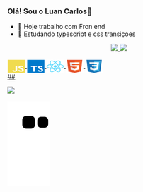 ### Olá! Sou o Luan Carlos👋


- 🔭 Hoje trabalho com Fron end
- 🌱 Estudando typescript e css transiçoes

<div align="center">
  <a href="https://www.linkedin.com/in/luan-carlos-a3a08a123/">
  <img height="180em" src="https://github-readme-stats.vercel.app/api?username=LuanCarlosCar&show_icons=true&theme=dracula&include_all_commits=true&count_private=true"/>
  <img height="180em" src="https://github-readme-stats.vercel.app/api/top-langs/?username=LuanCarlosCar&layout=compact&langs_count=7&theme=dracula"/>
</div>
  <div style="display: inline_block"><br>
  <img align="center" alt="Rafa-Js" height="30" width="40" src="https://raw.githubusercontent.com/devicons/devicon/master/icons/javascript/javascript-plain.svg">
  <img align="center" alt="Rafa-Ts" height="30" width="40" src="https://raw.githubusercontent.com/devicons/devicon/master/icons/typescript/typescript-plain.svg">
  <img align="center" alt="Rafa-React" height="30" width="40" src="https://raw.githubusercontent.com/devicons/devicon/master/icons/react/react-original.svg">
  <img align="center" alt="Rafa-HTML" height="30" width="40" src="https://raw.githubusercontent.com/devicons/devicon/master/icons/html5/html5-original.svg">
  <img align="center" alt="Rafa-CSS" height="30" width="40" src="https://raw.githubusercontent.com/devicons/devicon/master/icons/css3/css3-original.svg">
 
</div>
  ##
  <div> 
  
  <a href="https://www.linkedin.com/in/luan-carlos-a3a08a123/" target="_blank"><img src="https://img.shields.io/badge/-LinkedIn-%230077B5?style=for-the-badge&logo=linkedin&logoColor=white" target="_blank"></a> 
 
    
  ![Snake animation](https://github.com/Luancarloscar/Luancarloscar/blob/output/github-contribution-grid-snake.svg)
 
 
</div>
